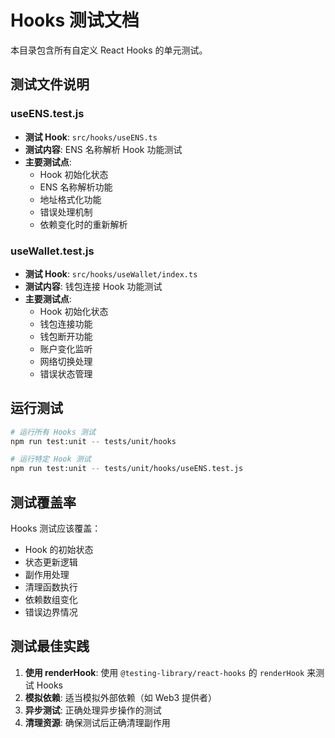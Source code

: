 # Hooks 测试文档

本目录包含所有自定义 React Hooks 的单元测试。

## 测试文件说明

### useENS.test.js
- **测试 Hook**: `src/hooks/useENS.ts`
- **测试内容**: ENS 名称解析 Hook 功能测试
- **主要测试点**:
  - Hook 初始化状态
  - ENS 名称解析功能
  - 地址格式化功能
  - 错误处理机制
  - 依赖变化时的重新解析

### useWallet.test.js
- **测试 Hook**: `src/hooks/useWallet/index.ts`
- **测试内容**: 钱包连接 Hook 功能测试
- **主要测试点**:
  - Hook 初始化状态
  - 钱包连接功能
  - 钱包断开功能
  - 账户变化监听
  - 网络切换处理
  - 错误状态管理

## 运行测试

```bash
# 运行所有 Hooks 测试
npm run test:unit -- tests/unit/hooks

# 运行特定 Hook 测试
npm run test:unit -- tests/unit/hooks/useENS.test.js
```

## 测试覆盖率

Hooks 测试应该覆盖：
- Hook 的初始状态
- 状态更新逻辑
- 副作用处理
- 清理函数执行
- 依赖数组变化
- 错误边界情况

## 测试最佳实践

1. **使用 renderHook**: 使用 `@testing-library/react-hooks` 的 `renderHook` 来测试 Hooks
2. **模拟依赖**: 适当模拟外部依赖（如 Web3 提供者）
3. **异步测试**: 正确处理异步操作的测试
4. **清理资源**: 确保测试后正确清理副作用